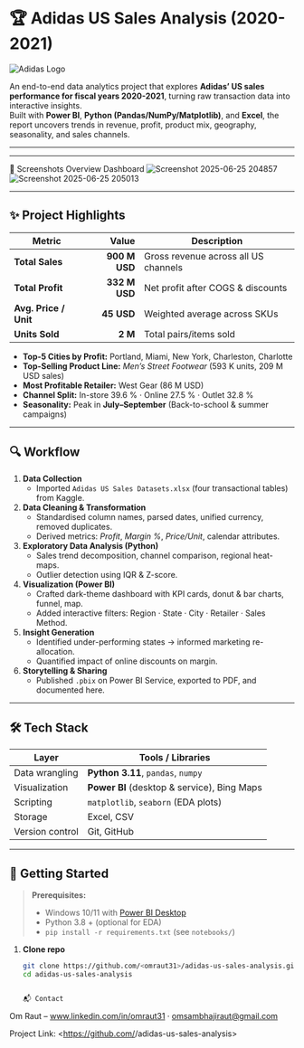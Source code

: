 # 🏆 Adidas US Sales Analysis (2020-2021)

![Adidas Logo](assets/adidas_logo.png)

An end-to-end data analytics project that explores **Adidas’ US sales performance for fiscal years 2020-2021**, turning raw transaction data into interactive insights.  
Built with **Power BI**, **Python (Pandas/NumPy/Matplotlib)**, and **Excel**, the report uncovers trends in revenue, profit, product mix, geography, seasonality, and sales channels.

---


---

📸 Screenshots
Overview Dashboard
![Screenshot 2025-06-25 204857](https://github.com/user-attachments/assets/7871ad77-23e6-4a61-8188-6f6e8ffa79b4)
![Screenshot 2025-06-25 205013](https://github.com/user-attachments/assets/743122d2-6ede-45b8-9eb4-1e01fc305817)

---


## ✨ Project Highlights

| Metric | Value | Description |
|--------|------:|-------------|
| **Total Sales** | **900 M USD** | Gross revenue across all US channels |
| **Total Profit** | **332 M USD** | Net profit after COGS & discounts |
| **Avg. Price / Unit** | **45 USD** | Weighted average across SKUs |
| **Units Sold** | **2 M** | Total pairs/items sold |

* **Top-5 Cities by Profit:** Portland, Miami, New York, Charleston, Charlotte  
* **Top-Selling Product Line:** *Men’s Street Footwear* (593 K units, 209 M USD sales)  
* **Most Profitable Retailer:** West Gear (86 M USD)  
* **Channel Split:** In-store 39.6 % · Online 27.5 % · Outlet 32.8 %  
* **Seasonality:** Peak in **July–September** (Back-to-school & summer campaigns)

---

## 🔍 Workflow

1. **Data Collection**  
   * Imported `Adidas US Sales Datasets.xlsx` (four transactional tables) from Kaggle.
2. **Data Cleaning & Transformation**  
   * Standardised column names, parsed dates, unified currency, removed duplicates.  
   * Derived metrics: *Profit*, *Margin %*, *Price/Unit*, calendar attributes.
3. **Exploratory Data Analysis (Python)**  
   * Sales trend decomposition, channel comparison, regional heat-maps.  
   * Outlier detection using IQR & Z-score.
4. **Visualization (Power BI)**  
   * Crafted dark-theme dashboard with KPI cards, donut & bar charts, funnel, map.  
   * Added interactive filters: Region · State · City · Retailer · Sales Method.
5. **Insight Generation**  
   * Identified under-performing states → informed marketing re-allocation.  
   * Quantified impact of online discounts on margin.
6. **Storytelling & Sharing**  
   * Published `.pbix` on Power BI Service, exported to PDF, and documented here.

---

## 🛠️ Tech Stack

| Layer | Tools / Libraries |
|-------|-------------------|
| Data wrangling | **Python 3.11**, `pandas`, `numpy` |
| Visualization | **Power BI** (desktop & service), Bing Maps |
| Scripting | `matplotlib`, `seaborn` (EDA plots) |
| Storage | Excel, CSV |
| Version control | Git, GitHub |

---

## 🚀 Getting Started

> **Prerequisites:**  
> * Windows 10/11 with [Power BI Desktop](https://powerbi.microsoft.com/desktop/)  
> * Python 3.8 + (optional for EDA)  
> * `pip install -r requirements.txt` (see `notebooks/`)

1. **Clone repo**

   ```bash
   git clone https://github.com/<omraut31>/adidas-us-sales-analysis.git
   cd adidas-us-sales-analysis


   📬 Contact
Om Raut – www.linkedin.com/in/omraut31 · omsambhajiraut@gmail.com

Project Link: <https://github.com/<omraut31>/adidas-us-sales-analysis>


